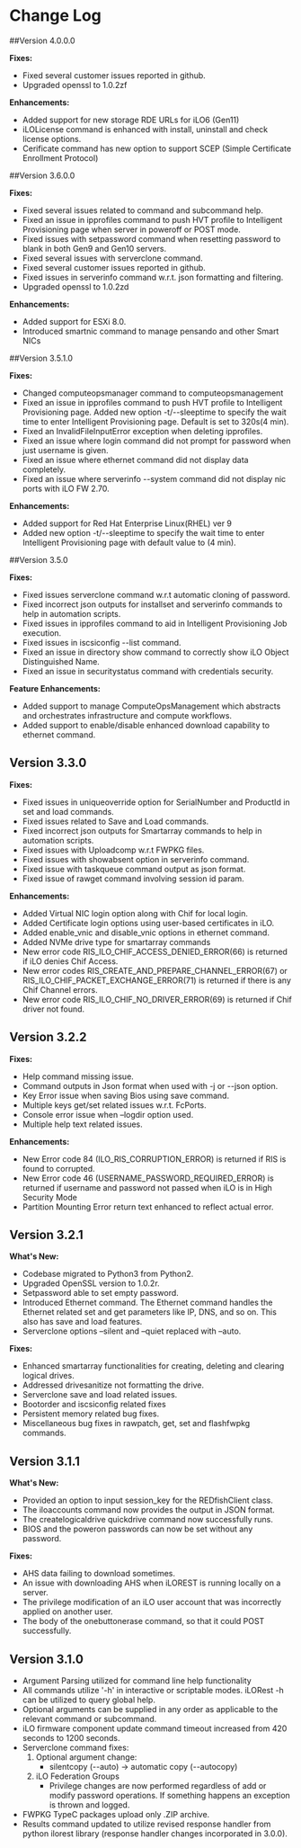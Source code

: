 # Change Log

##Version 4.0.0.0

**Fixes:**

* Fixed several customer issues reported in github. 
* Upgraded openssl to 1.0.2zf

**Enhancements:**

* Added support for new storage RDE URLs for iLO6 (Gen11)
* iLOLicense command is enhanced with install, uninstall and check license options.
* Cerificate command has new option to support SCEP (Simple Certificate Enrollment Protocol)


##Version 3.6.0.0

**Fixes:**

* Fixed several issues related to command and subcommand help.
* Fixed an issue in ipprofiles command to push HVT profile to Intelligent Provisioning page when server in poweroff or POST mode.
* Fixed issues with setpassword command when resetting password to blank in both Gen9 and Gen10 servers.
* Fixed several issues with serverclone command.
* Fixed several customer issues reported in github.
* Fixed issues in serverinfo command w.r.t. json formatting and filtering.
* Upgraded openssl to 1.0.2zd

**Enhancements:**

* Added support for ESXi 8.0.
* Introduced smartnic command to manage pensando and other Smart NICs


##Version 3.5.1.0

**Fixes:**

* Changed computeopsmanager command to computeopsmanagement
* Fixed an issue in ipprofiles command to push HVT profile to Intelligent Provisioning page.  Added new option -t/--sleeptime to specify the wait time to enter Intelligent Provisioning page. Default is set to 320s(4 min).
* Fixed an InvalidFileInputError exception when deleting ipprofiles.
* Fixed an issue where login command did not prompt for password when just username is given.
* Fixed an issue where ethernet command did not display data completely.
* Fixed an issue where serverinfo --system command did not display nic ports with iLO FW 2.70.

**Enhancements:**

* Added support for Red Hat Enterprise Linux(RHEL) ver 9
* Added new option -t/--sleeptime to specify the wait time to enter Intelligent Provisioning page with default value to (4 min).

##Version 3.5.0

**Fixes:**   

* Fixed issues serverclone command w.r.t automatic cloning of password.  
* Fixed incorrect json outputs for installset and serverinfo commands to help in automation scripts.  
* Fixed issues in ipprofiles command to aid in Intelligent Provisioning Job execution.  
* Fixed issues in iscsiconfig --list command.  
* Fixed an issue in directory show command to correctly show iLO Object Distinguished Name.  
* Fixed an issue in securitystatus command with credentials security.  

**Feature Enhancements:**   

* Added support to manage ComputeOpsManagement which abstracts and orchestrates infrastructure and compute workflows.
* Added support to enable/disable enhanced download capability to ethernet command.  

## Version 3.3.0

**Fixes:**

* Fixed issues in uniqueoverride option for SerialNumber and ProductId in set and load commands.
* Fixed issues related to Save and Load commands.
* Fixed incorrect json outputs for Smartarray commands to help in automation scripts.
* Fixed issues with Uploadcomp w.r.t FWPKG files.
* Fixed issues with showabsent option in serverinfo command.
* Fixed issue with taskqueue command output as json format.
* Fixed issue of rawget command involving session id param.

**Enhancements:**

* Added Virtual NIC login option along with Chif for local login.
* Added Certificate login options using user-based certificates in iLO.
* Added enable_vnic and disable_vnic options in ethernet command.
* Added NVMe drive type for smartarray commands 
* New error code RIS_ILO_CHIF_ACCESS_DENIED_ERROR(66) is returned if iLO denies Chif Access.
* New error codes RIS_CREATE_AND_PREPARE_CHANNEL_ERROR(67) or RIS_ILO_CHIF_PACKET_EXCHANGE_ERROR(71) is returned if there is any Chif Channel errors.
* New error code RIS_ILO_CHIF_NO_DRIVER_ERROR(69) is returned if Chif driver not found. 
  
## Version 3.2.2

**Fixes:**

* Help command missing issue.
* Command outputs in Json format when used with -j or --json option.
* Key Error issue when saving Bios using save command. 
* Multiple keys get/set related issues w.r.t. FcPorts.
* Console error issue when –logdir option used.
* Multiple help text related issues.
  
**Enhancements:**

* New Error code 84 (ILO_RIS_CORRUPTION_ERROR) is returned if RIS is found to corrupted.
* New Error code 46 (USERNAME_PASSWORD_REQUIRED_ERROR) is returned if username and password not passed when iLO is in High Security Mode  
* Partition Mounting Error return text enhanced to reflect actual error.

## Version 3.2.1

**What's New:**

* Codebase migrated to Python3 from Python2.
* Upgraded OpenSSL version to 1.0.2r.
* Setpassword able to set empty password.
* Introduced Ethernet command. The Ethernet command handles the Ethernet related set and get parameters like IP, DNS, and so on. This also has save and load features.
* Serverclone options –silent and –quiet replaced with –auto.

**Fixes:**

* Enhanced smartarray functionalities for creating, deleting and clearing logical drives.
* Addressed drivesanitize not formatting the drive.
* Serverclone save and load related issues.
* Bootorder and iscsiconfig related fixes
* Persistent memory related bug fixes.
* Miscellaneous bug fixes in rawpatch, get, set and flashfwpkg commands.

## Version 3.1.1

**What's New:**  

* Provided an option to input session_key for the REDfishClient class.
* The iloaccounts command now provides the output in JSON format.
* The createlogicaldrive quickdrive command now successfully runs.
* BIOS and the poweron passwords can now be set without any password.

**Fixes:**  

* AHS data failing to download sometimes.
* An issue with downloading AHS when iLOREST is running locally on a server.
* The privilege modification of an iLO user account that was incorrectly applied on another user.
* The body of the onebuttonerase command, so that it could POST successfully.

## Version 3.1.0

* Argument Parsing utilized for command line help functionality
* All commands utilize '-h' in interactive or scriptable modes. iLORest -h can be utilized to query global help.
* Optional arguments can be supplied in any order as applicable to the relevant command or subcommand.
* iLO firmware component update command timeout increased from 420 seconds to 1200 seconds.
* Serverclone command fixes:
    1. Optional argument change:
        * silentcopy  (--auto) -> automatic copy (--autocopy)
    2. iLO Federation Groups
        * Privilege changes are now performed regardless of add or modify password operations. If something happens an exception is thrown and logged.
* FWPKG TypeC packages upload only .ZIP archive.
* Results command updated to utilize revised response handler from python ilorest library (response handler changes incorporated in 3.0.0).
